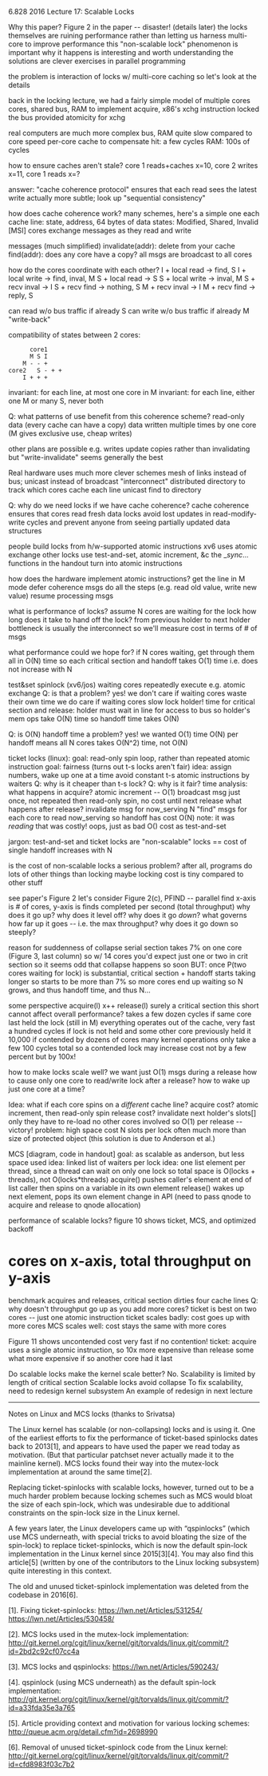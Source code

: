 6.828 2016 Lecture 17: Scalable Locks

Why this paper?
  Figure 2 in the paper -- disaster! (details later)
  the locks themselves are ruining performance
    rather than letting us harness multi-core to improve performance
  this "non-scalable lock" phenomenon is important
  why it happens is interesting and worth understanding
  the solutions are clever exercises in parallel programming

the problem is interaction of locks w/ multi-core caching
  so let's look at the details

back in the locking lecture, we had a fairly simple model of multiple cores
  cores, shared bus, RAM
  to implement acquire, x86's xchg instruction locked the bus
    provided atomicity for xchg

real computers are much more complex
  bus, RAM quite slow compared to core speed
  per-core cache to compensate
  hit: a few cycles
  RAM: 100s of cycles

how to ensure caches aren't stale?
  core 1 reads+caches x=10, core 2 writes x=11, core 1 reads x=?

answer:
  "cache coherence protocol"
  ensures that each read sees the latest write
    actually more subtle; look up "sequential consistency"

how does cache coherence work?
  many schemes, here's a simple one
  each cache line: state, address, 64 bytes of data
  states: Modified, Shared, Invalid [MSI]
  cores exchange messages as they read and write

messages (much simplified)
  invalidate(addr): delete from your cache
  find(addr): does any core have a copy?
  all msgs are broadcast to all cores

how do the cores coordinate with each other?
  I + local read -> find, S
  I + local write -> find, inval, M
  S + local read -> S
  S + local write -> inval, M
  S + recv inval -> I
  S + recv find  -> nothing, S
  M + recv inval -> I
  M + recv find  -> reply, S

can read w/o bus traffic if already S
can write w/o bus traffic if already M
  "write-back"

compatibility of states between 2 cores:

		  core1
		  M S I
		M - - +
	core2   S - + +
		I + + +

invariant: for each line, at most one core in M
invariant: for each line, either one M or many S, never both

Q: what patterns of use benefit from this coherence scheme?
   read-only data (every cache can have a copy)
   data written multiple times by one core (M gives exclusive use, cheap writes)

other plans are possible
  e.g. writes update copies rather than invalidating
  but "write-invalidate" seems generally the best

Real hardware uses much more clever schemes
  mesh of links instead of bus; unicast instead of broadcast
    "interconnect"
  distributed directory to track which cores cache each line
    unicast find to directory

Q: why do we need locks if we have cache coherence?
   cache coherence ensures that cores read fresh data
   locks avoid lost updates in read-modify-write cycles
     and prevent anyone from seeing partially updated data structures

people build locks from h/w-supported atomic instructions
  xv6 uses atomic exchange
  other locks use test-and-set, atomic increment, &c
  the __sync_... functions in the handout turn into atomic instructions

how does the hardware implement atomic instructions?
  get the line in M mode
  defer coherence msgs
  do all the steps (e.g. read old value, write new value)
  resume processing msgs

what is performance of locks?
  assume N cores are waiting for the lock
  how long does it take to hand off the lock?
    from previous holder to next holder
  bottleneck is usually the interconnect
    so we'll measure cost in terms of # of msgs

what performance could we hope for?
  if N cores waiting,
  get through them all in O(N) time
  so each critical section and handoff takes O(1) time
    i.e. does not increase with N

test&set spinlock (xv6/jos)
  waiting cores repeatedly execute e.g. atomic exchange
  Q: is that a problem?
  yes!
    we don't care if waiting cores waste their own time
    we do care if waiting cores slow lock holder!
  time for critical section and release:
    holder must wait in line for access to bus
    so holder's mem ops take O(N) time
    so handoff time takes O(N)

Q: is O(N) handoff time a problem?
   yes! we wanted O(1) time
   O(N) per handoff means all N cores takes O(N^2) time, not O(N)

ticket locks (linux):
  goal: read-only spin loop, rather than repeated atomic instruction
  goal: fairness (turns out t-s locks aren't fair)
  idea: assign numbers, wake up one at a time
    avoid constant t-s atomic instructions by waiters
  Q: why is it cheaper than t-s lock?
  Q: why is it fair?
  time analysis:
    what happens in acquire?
      atomic increment -- O(1) broadcast msg
        just once, not repeated
      then read-only spin, no cost until next release
    what happens after release?
      invalidate msg for now_serving
      N "find" msgs for each core to read now_serving
    so handoff has cost O(N)
    note: it was *reading* that was costly!
  oops, just as bad O() cost as test-and-set

jargon: test-and-set and ticket locks are "non-scalable" locks
  == cost of single handoff increases with N

is the cost of non-scalable locks a serious problem?
  after all, programs do lots of other things than locking
  maybe locking cost is tiny compared to other stuff

see paper's Figure 2
  let's consider Figure 2(c), PFIND -- parallel find
  x-axis is # of cores, y-axis is finds completed per second (total throughput)
  why does it go up?
  why does it level off?
  why does it go *down*?
  what governs how far up it goes -- i.e. the max throughput?
  why does it go down so steeply?

reason for suddenness of collapse
  serial section takes 7% on one core (Figure 3, last column)
  so w/ 14 cores you'd expect just one or two in crit section
  so it seems odd that collapse happens so soon
  BUT:
    once P(two cores waiting for lock) is substantial,
    critical section + handoff starts taking longer
    so starts to be more than 7%
    so more cores end up waiting
    so N grows, and thus handoff time, and thus N...

some perspective
  acquire(l)
  x++
  release(l)
  surely a critical section this short cannot affect overall performance?
  takes a few dozen cycles if same core last held the lock (still in M)
    everything operates out of the cache, very fast
  a hundred cycles if lock is not held and some other core previously held it
  10,000 if contended by dozens of cores
  many kernel operations only take a few 100 cycles total
    so a contended lock may increase cost not by a few percent
    but by 100x!

how to make locks scale well?
  we want just O(1) msgs during a release
  how to cause only one core to read/write lock after a release?
  how to wake up just one core at a time?

Idea:
  what if each core spins on a *different* cache line?
  acquire cost?
    atomic increment, then read-only spin
  release cost?
    invalidate next holder's slots[]
    only they have to re-load
    no other cores involved
  so O(1) per release -- victory!
    problem: high space cost
    N slots per lock
    often much more than size of protected object
    (this solution is due to Anderson et al.)

MCS
  [diagram, code in handout]
  goal: as scalable as anderson, but less space used
  idea: linked list of waiters per lock
  idea: one list element per thread, since a thread can wait on only one lock
    so total space is O(locks + threads), not O(locks*threads)
  acquire() pushes caller's element at end of list
    caller then spins on a variable in its own element
  release() wakes up next element, pops its own element
  change in API (need to pass qnode to acquire and release to qnode allocation)

performance of scalable locks?
  figure 10 shows ticket, MCS, and optimized backoff
  # cores on x-axis, total throughput on y-axis
  benchmark acquires and releases, critical section dirties four cache lines
  Q: why doesn't throughput go up as you add more cores?
  ticket is best on two cores -- just one atomic instruction
  ticket scales badly: cost goes up with more cores
  MCS scales well: cost stays the same with more cores

Figure 11 shows uncontended cost
  very fast if no contention!
  ticket:
    acquire uses a single atomic instruction, so 10x more expensive than release
    some what more expensive if so another core had it last

Do scalable locks make the kernel scale better?
  No. Scalability is limited by length of critical section
    Scalable locks avoid collapse
  To fix scalability, need to redesign kernel subsystem
    An example of redesign in next lecture

---

Notes on Linux and MCS locks (thanks to Srivatsa)

The Linux kernel has scalable (or non-collapsing) locks and is using it.  One of
 the earliest efforts to fix the performance of ticket-based spinlocks dates
 back to 2013[1], and appears to have used the paper we read today as
 motivation. (But that particular patchset never actually made it to the
 mainline kernel). MCS locks found their way into the mutex-lock implementation
 at around the same time[2].
 
Replacing ticket-spinlocks with scalable locks, however, turned out to be a much
harder problem because locking schemes such as MCS would bloat the size of each
spin-lock, which was undesirable due to additional constraints on the spin-lock
size in the Linux kernel.

A few years later, the Linux developers came up with “qspinlocks” (which use MCS
underneath, with special tricks to avoid bloating the size of the spin-lock) to
replace ticket-spinlocks, which is now the default spin-lock implementation in
the Linux kernel since 2015[3][4].  You may also find this article[5] (written
by one of the contributors to the Linux locking subsystem) quite interesting in
this context.

The old and unused ticket-spinlock implementation was deleted from the codebase
in 2016[6].
 
[1]. Fixing ticket-spinlocks:
      https://lwn.net/Articles/531254/
      https://lwn.net/Articles/530458/
 
[2]. MCS locks used in the mutex-lock implementation:
      http://git.kernel.org/cgit/linux/kernel/git/torvalds/linux.git/commit/?id=2bd2c92cf07cc4a
 
[3]. MCS locks and qspinlocks:
      https://lwn.net/Articles/590243/
 
[4]. qspinlock (using MCS underneath) as the default spin-lock implementation:
      http://git.kernel.org/cgit/linux/kernel/git/torvalds/linux.git/commit/?id=a33fda35e3a765
 
[5]. Article providing context and motivation for various locking schemes:
      http://queue.acm.org/detail.cfm?id=2698990
 
[6]. Removal of unused ticket-spinlock code from the Linux kernel:
      http://git.kernel.org/cgit/linux/kernel/git/torvalds/linux.git/commit/?id=cfd8983f03c7b2
